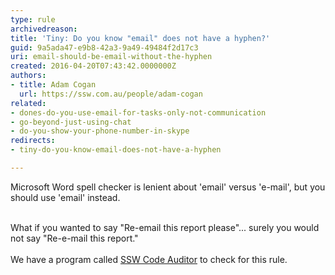 ```yaml
---
type: rule
archivedreason: 
title: 'Tiny: Do you know "email" does not have a hyphen?'
guid: 9a5ada47-e9b8-42a3-9a49-49484f2d17c3
uri: email-should-be-email-without-the-hyphen
created: 2016-04-20T07:43:42.0000000Z
authors:
- title: Adam Cogan
  url: https://ssw.com.au/people/adam-cogan
related:
- dones-do-you-use-email-for-tasks-only-not-communication
- go-beyond-just-using-chat
- do-you-show-your-phone-number-in-skype
redirects:
- tiny-do-you-know-email-does-not-have-a-hyphen

---
```



​​​Microsoft Word spell checker is lenient about 'email' versus 'e-mail', but you should use 'email' instead.<div><br>What if you wanted to say &quot;Re-email this report please&quot;... surely you would not say &quot;Re-e-mail this report.&quot;</div><div><br>We have a program called&#160;<a href="https&#58;//www.ssw.com.au/ssw/CodeAuditor/Rules.aspx#Email">SSW Code Auditor​</a>&#160;to check for this rule.</div>
<br><excerpt class='endintro'></excerpt><br>



